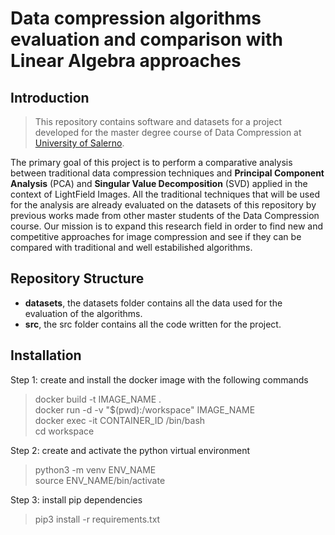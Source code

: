 # Data compression algorithms evaluation and comparison with Linear Algebra approaches

## Introduction
> This repository contains software and datasets for a project  developed for the master degree course of Data Compression at [University of Salerno](https://www.unisa.it/).

The primary goal of this project is to perform a comparative analysis between traditional data compression techniques and **Principal Component Analysis** (PCA) and **Singular Value Decomposition** (SVD) applied in the context of LightField Images. All the traditional techniques that will be used for the analysis are already evaluated on the datasets of this repository by previous works made from other master students of the Data Compression course. Our mission is to expand this research field in order to find new and competitive approaches for image compression and see if they can be compared with traditional and well estabilished algorithms.

## Repository Structure
- **datasets**, the datasets folder contains all the data used for the evaluation of the algorithms.
- **src**, the src folder contains all the code written for the project.


## Installation
Step 1: create and install the docker image with the following commands
> docker build -t IMAGE_NAME . <br />
> docker run -d -v "$(pwd):/workspace" IMAGE_NAME <br />
> docker exec -it CONTAINER_ID /bin/bash <br />
> cd workspace

Step 2: create and activate the python virtual environment
> python3 -m venv ENV_NAME <br />
> source ENV_NAME/bin/activate <br />

Step 3: install pip dependencies
> pip3 install -r requirements.txt